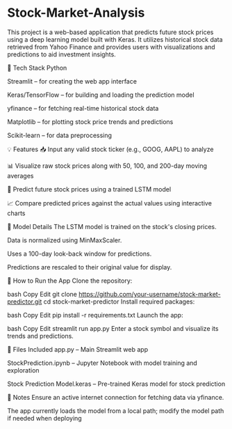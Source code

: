 # Stock-Market-Analysis
This project is a web-based application that predicts future stock prices using a deep learning model built with Keras. It utilizes historical stock data retrieved from Yahoo Finance and provides users with visualizations and predictions to aid investment insights.

🔧 Tech Stack
Python

Streamlit – for creating the web app interface

Keras/TensorFlow – for building and loading the prediction model

yfinance – for fetching real-time historical stock data

Matplotlib – for plotting stock price trends and predictions

Scikit-learn – for data preprocessing

💡 Features
📥 Input any valid stock ticker (e.g., GOOG, AAPL) to analyze

📊 Visualize raw stock prices along with 50, 100, and 200-day moving averages

🤖 Predict future stock prices using a trained LSTM model

📈 Compare predicted prices against the actual values using interactive charts

🧠 Model Details
The LSTM model is trained on the stock's closing prices.

Data is normalized using MinMaxScaler.

Uses a 100-day look-back window for predictions.

Predictions are rescaled to their original value for display.

🚀 How to Run the App
Clone the repository:

bash
Copy
Edit
git clone https://github.com/your-username/stock-market-predictor.git
cd stock-market-predictor
Install required packages:

bash
Copy
Edit
pip install -r requirements.txt
Launch the app:

bash
Copy
Edit
streamlit run app.py
Enter a stock symbol and visualize its trends and predictions.

📁 Files Included
app.py – Main Streamlit web app

StockPrediction.ipynb – Jupyter Notebook with model training and exploration

Stock Prediction Model.keras – Pre-trained Keras model for stock prediction

📌 Notes
Ensure an active internet connection for fetching data via yfinance.

The app currently loads the model from a local path; modify the model path if needed when deploying
